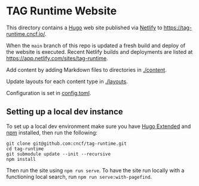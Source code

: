 # TAG Runtime Website

This directory contains a [Hugo](https://gohugo.io) web site published via [Netlify](https://www.netlify.com/) to <https://tag-runtime.cncf.io/>.

When the `main` branch of this repo is updated a fresh build and deploy of the website is executed. Recent Netlify builds and deployments are listed at <https://app.netlify.com/sites/tag-runtime>.

Add content by adding Markdown files to directories in [./content](./content).

Update layouts for each content type in [./layouts](./layouts/).

Configuration is set in [config.toml](./config.toml).

## Setting up a local dev instance

To set up a local dev environment make sure you have [Hugo Extended](https://gohugo.io/installation/linux/#editions) and [npm](https://www.npmjs.com/) installed, then run the following:

```
git clone git@github.com:cncf/tag-runtime.git
cd tag-runtime
git submodule update --init --recursive
npm install
```

Then run the site using `npm run serve`. To have the site run locally with a functioning local search, run `npm run serve:with-pagefind`.

